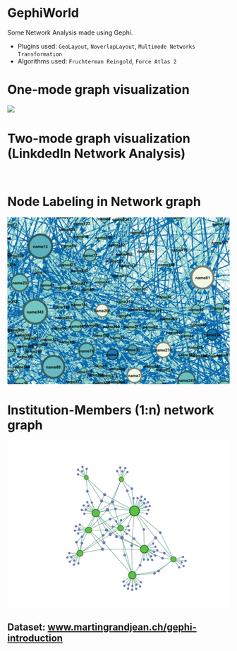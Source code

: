 # GephiWorld
Some Network Analysis made using Gephi. 
- Plugins used: `GeoLayout`, `NoverlapLayout`, `Multimode Networks Transformation`
- Algorithms used: `Fruchterman Reingold`, `Force Atlas 2`

# One-mode graph visualization
![](https://github.com/ranjiGT/GephiWorld/blob/main/one-node.svg)

# Two-mode graph visualization (LinkdedIn Network Analysis)
![]()

# Node Labeling in Network graph
![](https://github.com/ranjiGT/GephiWorld/blob/main/Ranjiraj-lecture1-gephi-img-4.png)

# Institution-Members (1:n) network graph
![](https://github.com/ranjiGT/GephiWorld/blob/main/Ranjiraj-lecture1-gephi-img-13.png)




## Dataset: www.martingrandjean.ch/gephi-introduction
